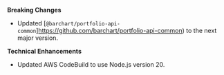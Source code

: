 **Breaking Changes**

* Updated [`@barchart/portfolio-api-common`]https://github.com/barchart/portfolio-api-common) to the next major version.

**Technical Enhancements**

* Updated AWS CodeBuild to use Node.js version 20.
